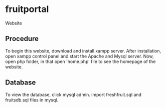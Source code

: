 # fruitportal
Website
## Procedure
To begin this website, download and install xampp server.
After installation, open xampp control panel and start the Apache and Mysql server.
Now, open php folder, in that open 'home.php' file to see the homepage of the website.
## Database
To view the database, click mysql admin.
import freshfruit.sql and fruitsdb.sql files in mysql.
